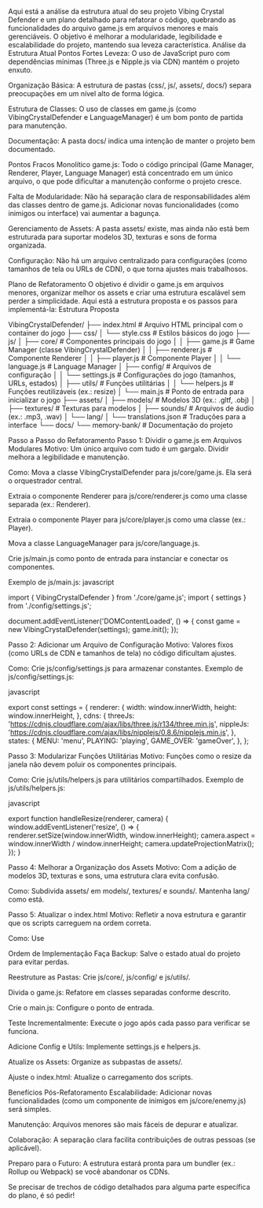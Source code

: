 Aqui está a análise da estrutura atual do seu projeto Vibing Crystal Defender e um plano detalhado para refatorar o código, quebrando as funcionalidades do arquivo game.js em arquivos menores e mais gerenciáveis. O objetivo é melhorar a modularidade, legibilidade e escalabilidade do projeto, mantendo sua leveza característica.
Análise da Estrutura Atual
Pontos Fortes
Leveza: O uso de JavaScript puro com dependências mínimas (Three.js e Nipple.js via CDN) mantém o projeto enxuto.

Organização Básica: A estrutura de pastas (css/, js/, assets/, docs/) separa preocupações em um nível alto de forma lógica.

Estrutura de Classes: O uso de classes em game.js (como VibingCrystalDefender e LanguageManager) é um bom ponto de partida para manutenção.

Documentação: A pasta docs/ indica uma intenção de manter o projeto bem documentado.

Pontos Fracos
Monolítico game.js: Todo o código principal (Game Manager, Renderer, Player, Language Manager) está concentrado em um único arquivo, o que pode dificultar a manutenção conforme o projeto cresce.

Falta de Modularidade: Não há separação clara de responsabilidades além das classes dentro de game.js. Adicionar novas funcionalidades (como inimigos ou interface) vai aumentar a bagunça.

Gerenciamento de Assets: A pasta assets/ existe, mas ainda não está bem estruturada para suportar modelos 3D, texturas e sons de forma organizada.

Configuração: Não há um arquivo centralizado para configurações (como tamanhos de tela ou URLs de CDN), o que torna ajustes mais trabalhosos.

Plano de Refatoramento
O objetivo é dividir o game.js em arquivos menores, organizar melhor os assets e criar uma estrutura escalável sem perder a simplicidade. Aqui está a estrutura proposta e os passos para implementá-la:
Estrutura Proposta

VibingCrystalDefender/
├── index.html                # Arquivo HTML principal com o container do jogo
├── css/
│   └── style.css             # Estilos básicos do jogo
├── js/
│   ├── core/                 # Componentes principais do jogo
│   │   ├── game.js           # Game Manager (classe VibingCrystalDefender)
│   │   ├── renderer.js       # Componente Renderer
│   │   ├── player.js         # Componente Player
│   │   └── language.js       # Language Manager
│   ├── config/               # Arquivos de configuração
│   │   └── settings.js       # Configurações do jogo (tamanhos, URLs, estados)
│   ├── utils/                # Funções utilitárias
│   │   └── helpers.js        # Funções reutilizáveis (ex.: resize)
│   └── main.js               # Ponto de entrada para inicializar o jogo
├── assets/
│   ├── models/               # Modelos 3D (ex.: .gltf, .obj)
│   ├── textures/             # Texturas para modelos
│   ├── sounds/               # Arquivos de áudio (ex.: .mp3, .wav)
│   └── lang/
│       └── translations.json # Traduções para a interface
└── docs/
    └── memory-bank/          # Documentação do projeto

Passo a Passo do Refatoramento
Passo 1: Dividir o game.js em Arquivos Modulares
Motivo: Um único arquivo com tudo é um gargalo. Dividir melhora a legibilidade e manutenção.

Como:
Mova a classe VibingCrystalDefender para js/core/game.js. Ela será o orquestrador central.

Extraia o componente Renderer para js/core/renderer.js como uma classe separada (ex.: Renderer).

Extraia o componente Player para js/core/player.js como uma classe (ex.: Player).

Mova a classe LanguageManager para js/core/language.js.

Crie js/main.js como ponto de entrada para instanciar e conectar os componentes.

Exemplo de js/main.js:
javascript

import { VibingCrystalDefender } from './core/game.js';
import { settings } from './config/settings.js';

document.addEventListener('DOMContentLoaded', () => {
  const game = new VibingCrystalDefender(settings);
  game.init();
});

Passo 2: Adicionar um Arquivo de Configuração
Motivo: Valores fixos (como URLs de CDN e tamanhos de tela) no código dificultam ajustes.

Como: Crie js/config/settings.js para armazenar constantes.
Exemplo de js/config/settings.js:

javascript

export const settings = {
  renderer: {
    width: window.innerWidth,
    height: window.innerHeight,
  },
  cdns: {
    threeJs: 'https://cdnjs.cloudflare.com/ajax/libs/three.js/r134/three.min.js',
    nippleJs: 'https://cdnjs.cloudflare.com/ajax/libs/nipplejs/0.8.6/nipplejs.min.js',
  },
  states: {
    MENU: 'menu',
    PLAYING: 'playing',
    GAME_OVER: 'gameOver',
  },
};

Passo 3: Modularizar Funções Utilitárias
Motivo: Funções como o resize da janela não devem poluir os componentes principais.

Como: Crie js/utils/helpers.js para utilitários compartilhados.
Exemplo de js/utils/helpers.js:

javascript

export function handleResize(renderer, camera) {
  window.addEventListener('resize', () => {
    renderer.setSize(window.innerWidth, window.innerHeight);
    camera.aspect = window.innerWidth / window.innerHeight;
    camera.updateProjectionMatrix();
  });
}

Passo 4: Melhorar a Organização dos Assets
Motivo: Com a adição de modelos 3D, texturas e sons, uma estrutura clara evita confusão.

Como: Subdivida assets/ em models/, textures/ e sounds/. Mantenha lang/ como está.

Passo 5: Atualizar o index.html
Motivo: Refletir a nova estrutura e garantir que os scripts carreguem na ordem correta.

Como: Use <script type="module"> para imports ES6 (se o ambiente suportar) ou considere um bundler como Rollup futuramente.
Exemplo de index.html:

html

<!DOCTYPE html>
<html>
<head>
  <link rel="stylesheet" href="css/style.css">
</head>
<body>
  <div id="game-container"></div>
  <script type="module" src="js/main.js"></script>
</body>
</html>

Ordem de Implementação
Faça Backup: Salve o estado atual do projeto para evitar perdas.

Reestruture as Pastas: Crie js/core/, js/config/ e js/utils/.

Divida o game.js: Refatore em classes separadas conforme descrito.

Crie o main.js: Configure o ponto de entrada.

Teste Incrementalmente: Execute o jogo após cada passo para verificar se funciona.

Adicione Config e Utils: Implemente settings.js e helpers.js.

Atualize os Assets: Organize as subpastas de assets/.

Ajuste o index.html: Atualize o carregamento dos scripts.

Benefícios Pós-Refatoramento
Escalabilidade: Adicionar novas funcionalidades (como um componente de inimigos em js/core/enemy.js) será simples.

Manutenção: Arquivos menores são mais fáceis de depurar e atualizar.

Colaboração: A separação clara facilita contribuições de outras pessoas (se aplicável).

Preparo para o Futuro: A estrutura estará pronta para um bundler (ex.: Rollup ou Webpack) se você abandonar os CDNs.

Se precisar de trechos de código detalhados para alguma parte específica do plano, é só pedir!

